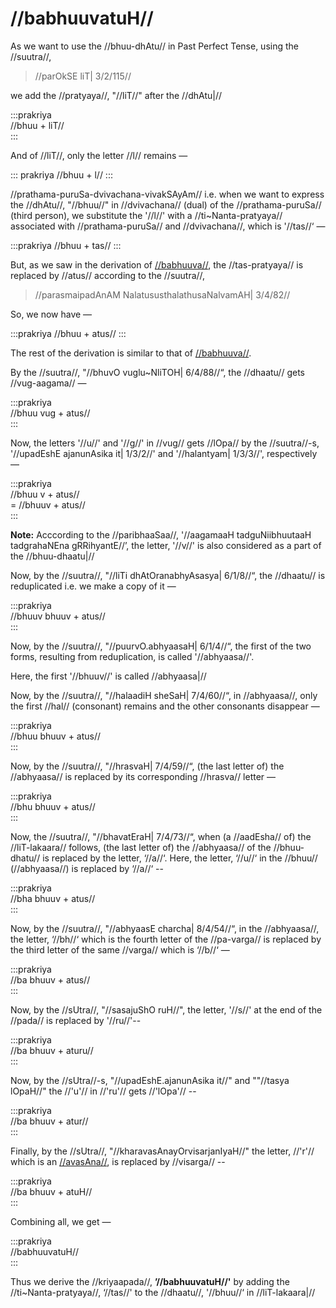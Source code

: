 # //babhuuvatuH//

As we want to use the //bhuu-dhAtu// in Past Perfect Tense, using the //suutra//,

> //parOkSE liT| 3/2/115//

we add the //pratyaya//, "//liT//" after the //dhAtu|//

:::prakriya  
//bhuu + liT//  
:::

And of //liT//, only the letter //l// remains —

::: prakriya
//bhuu + l//
:::

//prathama-puruSa-dvivachana-vivakSAyAm// i.e. when we want to express the //dhAtu//, "//bhuu//" in //dvivachana// (dual) of the //prathama-puruSa// (third person), we substitute the '//l//' with a //ti~Nanta-pratyaya// associated with //prathama-puruSa// and //dvivachana//, which is '//tas//‘ — 

:::prakriya
//bhuu + tas//
:::

But, as we saw in the derivation of [//babhuuva//](#/lsk/tinanta/bhuu/lit-1-1), the //tas-pratyaya// is replaced by //atus// according to the //suutra//, 

> //parasmaipadAnAM NalatususthalathusaNalvamAH| 3/4/82//

So, we now have — 

:::prakriya
//bhuu + atus//
:::

The rest of the derivation is similar to that of [//babhuuva//](#/lsk/tinanta/bhuu/lit-1-1).

By the //suutra//, "//bhuvO vuglu~NliTOH| 6/4/88//“, the //dhaatu// gets //vug-aagama// — 

:::prakriya  
//bhuu vug + atus//  
:::

Now, the letters '//u//' and '//g//' in //vug// gets //lOpa// by the //suutra//-s, '//upadEshE ajanunAsika it| 1/3/2//' and '//halantyam| 1/3/3//', respectively —

:::prakriya  
//bhuu v + atus//  
= //bhuuv + atus//  
:::

**Note:** Acccording to the //paribhaaSaa//, '//aagamaaH tadguNiibhuutaaH tadgrahaNEna gRRihyantE//’, the letter, '//v//' is also considered as a part of the //bhuu-dhaatu|//

Now, by the //suutra//, "//liTi dhAtOranabhyAsasya| 6/1/8//“, the //dhaatu// is reduplicated i.e. we make a copy of it —

:::prakriya  
//bhuuv bhuuv + atus//  
:::

Now, by the //suutra//, "//puurvO.abhyaasaH| 6/1/4//“, the first of the two forms, resulting from reduplication, is called '//abhyaasa//'.

Here, the first '//bhuuv//' is called //abhyaasa|//

Now, by the //suutra//, "//halaadiH sheSaH| 7/4/60//“, in //abhyaasa//, only the first //hal// (consonant) remains and the other consonants disappear — 

:::prakriya  
//bhuu bhuuv + atus//  
:::

Now, by the //suutra//, "//hrasvaH| 7/4/59//“, (the last letter of) the //abhyaasa// is replaced by its corresponding //hrasva// letter — 

:::prakriya  
//bhu bhuuv + atus//  
:::

Now, the //suutra//, "//bhavatEraH| 7/4/73//“, when (a //aadEsha// of) the //liT-lakaara// follows, (the last letter of) the //abhyaasa// of the //bhuu-dhatu// is replaced by the letter, ‘//a//‘. Here, the letter, ‘//u//‘ in the //bhuu// (//abhyaasa//) is replaced by ‘//a//‘ --

:::prakriya  
//bha bhuuv + atus//  
:::

Now, by the //suutra//, "//abhyaasE charcha| 8/4/54//“, in the //abhyaasa//, the letter, ‘//bh//‘ which is the fourth letter of the //pa-varga// is replaced by the third letter of the same //varga// which is ‘//b//‘ —

:::prakriya  
//ba bhuuv + atus//  
:::

Now, by the //sUtra//, "//sasajuShO ruH//",  the letter, '//s//' at the end of the //pada// is replaced by '//ru//'--

:::prakriya  
//ba bhuuv + aturu//  
:::

Now, by the //sUtra//-s, "//upadEshE.ajanunAsika it//" and ""//tasya lOpaH//" the //'u'// in //'ru'// gets //'lOpa'// --

:::prakriya  
//ba bhuuv + atur//  
:::

Finally, by the //sUtra//, "//kharavasAnayOrvisarjanIyaH//" the letter, //'r'// which is an [//avasAna//](#/lsk/subanta/general/avasana), is replaced by //visarga// --

:::prakriya  
//ba bhuuv + atuH//  
:::

Combining all, we get —

:::prakriya  
//babhuuvatuH//  
:::

Thus we derive the //kriyaapada//, **’//babhuuvatuH//'** by adding the //ti~Nanta-pratyaya//, ‘//tas//' to the //dhaatu//, '//bhuu//‘ in //liT-lakaara|//

